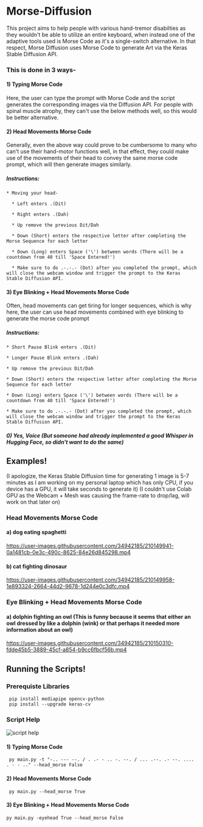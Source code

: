 # Morse-Diffusion

This project aims to help people with various hand-tremor disabilties as they wouldn't be able to utilize an entire keyboard, when instead one of the adaptive tools used is Morse Code as it's a single-switch alternative. 
In that respect, Morse Diffusion uses Morse Code to generate Art via the Keras Stable Diffusion API.


### This is done in 3 ways-

#### 1) Typing Morse Code

Here, the user can type the prompt with Morse Code and the script generates the corresponding images via the Diffusion API. For people with spinal muscle atrophy, they can't use the below methods well, so this would be better alternative.

#### 2) Head Movements Morse Code

Generally, even the above way could prove to be cumbersome to many who can't use their hand-motor functions well, in that effect, they could make use of the movements of their head to convey the same morse code prompt, which will then generate images similarly.

##### Instructions:
```
* Moving your head- 

  * Left enters .(Dit)

  * Right enters .(Dah)

  * Up remove the previous Dit/Dah

  * Down (Short) enters the respective letter after completing the Morse Sequence for each letter

  * Down (Long) enters Space ('\') between words (There will be a countdown from 40 till 'Space Entered!')

  * Make sure to do .-.-.- (Dot) after you completed the prompt, which will close the webcam window and trigger the prompt to the Keras Stable Diffusion API.
```

#### 3) Eye Blinking + Head Movements Morse Code

Often, head movements can get tiring for longer sequences, which is why here, the user can use head movements combined with eye blinking to generate the morse code prompt

##### Instructions:

```
* Short Pause Blink enters .(Dit)

* Longer Pause Blink enters .(Dah)

* Up remove the previous Dit/Dah

* Down (Short) enters the respective letter after completing the Morse Sequence for each letter

* Down (Long) enters Space ('\') between words (There will be a countdown from 40 till 'Space Entered!')

* Make sure to do .-.-.- (Dot) after you completed the prompt, which will close the webcam window and trigger the prompt to the Keras Stable Diffusion API.
```

#### *0) Yes, Voice (But someone had already implemented a good Whisper in Hugging Face, so didn't want to do the same)*


## Examples!

(I apologize, the Keras Stable Diffusion time for generating 1 image is 5-7 minutes as I am working on my personal laptop which has only CPU, if you device has a GPU, it will take seconds to generate it)
(I couldn't use Colab GPU as the Webcam + Mesh was causing the frame-rate to drop/lag, will work on that later on)


### Head Movements Morse Code

#### a) dog eating spaghetti


https://user-images.githubusercontent.com/34942185/210149941-0a1481cb-0e3c-490c-8625-84e26d845298.mp4


#### b) cat fighting dinosaur


https://user-images.githubusercontent.com/34942185/210149958-1e893324-2664-44d2-9678-1d244e0c3dfc.mp4

### Eye Blinking + Head Movements Morse Code

#### a) dolphin fighting an owl (This is funny because it seems that either an owl dressed by like a dolphin (wink) or that perhaps it needed more information about an owl)


https://user-images.githubusercontent.com/34942185/210150310-fdde45b5-3889-45cf-a854-b9cc6fbcf56b.mp4



## Running the Scripts!


### Prerequiste Libraries

```
 pip install mediapipe opencv-python
 pip install --upgrade keras-cv

```


### Script Help

![script help](https://user-images.githubusercontent.com/34942185/210150121-7042609d-336a-4b35-aaee-fe8512da7101.png)


#### 1) Typing Morse Code

```
 py main.py -t "-.. --- --. / . .- - .. -. --. / ... .--. .- --. .... . - - .." --head_morse False
```

#### 2) Head Movements Morse Code

```
 py main.py --head_morse True
```

#### 3) Eye Blinking + Head Movements Morse Code

```
py main.py -eyehead True --head_morse False
```




